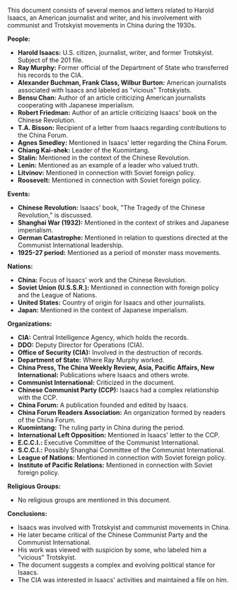This document consists of several memos and letters related to Harold Isaacs, an American journalist and writer, and his involvement with communist and Trotskyist movements in China during the 1930s.

**People:**

*   **Harold Isaacs:** U.S. citizen, journalist, writer, and former Trotskyist. Subject of the 201 file.
*   **Ray Murphy:** Former official of the Department of State who transferred his records to the CIA.
*   **Alexander Buchman, Frank Class, Wilbur Burton:** American journalists associated with Isaacs and labeled as "vicious" Trotskyists.
*   **Bensu Chan:** Author of an article criticizing American journalists cooperating with Japanese imperialism.
*   **Robert Friedman:** Author of an article criticizing Isaacs' book on the Chinese Revolution.
*   **T.A. Bisson:** Recipient of a letter from Isaacs regarding contributions to the China Forum.
*   **Agnes Smedley:** Mentioned in Isaacs' letter regarding the China Forum.
*   **Chiang Kai-shek:** Leader of the Kuomintang.
*   **Stalin:** Mentioned in the context of the Chinese Revolution.
*   **Lenin:** Mentioned as an example of a leader who valued truth.
*   **Litvinov:** Mentioned in connection with Soviet foreign policy.
*   **Roosevelt:** Mentioned in connection with Soviet foreign policy.

**Events:**

*   **Chinese Revolution:** Isaacs' book, "The Tragedy of the Chinese Revolution," is discussed.
*   **Shanghai War (1932):** Mentioned in the context of strikes and Japanese imperialism.
*   **German Catastrophe:** Mentioned in relation to questions directed at the Communist International leadership.
*   **1925-27 period:** Mentioned as a period of monster mass movements.

**Nations:**

*   **China:** Focus of Isaacs' work and the Chinese Revolution.
*   **Soviet Union (U.S.S.R.):** Mentioned in connection with foreign policy and the League of Nations.
*   **United States:** Country of origin for Isaacs and other journalists.
*   **Japan:** Mentioned in the context of Japanese imperialism.

**Organizations:**

*   **CIA:** Central Intelligence Agency, which holds the records.
*   **DDO:** Deputy Director for Operations (CIA).
*   **Office of Security (CIA):** Involved in the destruction of records.
*   **Department of State:** Where Ray Murphy worked.
*   **China Press, The China Weekly Review, Asia, Pacific Affairs, New International:** Publications where Isaacs and others wrote.
*   **Communist International:** Criticized in the document.
*   **Chinese Communist Party (CCP):** Isaacs had a complex relationship with the CCP.
*   **China Forum:** A publication founded and edited by Isaacs.
*   **China Forum Readers Association:** An organization formed by readers of the China Forum.
*   **Kuomintang:** The ruling party in China during the period.
*   **International Left Opposition:** Mentioned in Isaacs' letter to the CCP.
*   **E.C.C.I.:** Executive Committee of the Communist International.
*   **S.C.C.I.:** Possibly Shanghai Committee of the Communist International.
*   **League of Nations:** Mentioned in connection with Soviet foreign policy.
*   **Institute of Pacific Relations:** Mentioned in connection with Soviet foreign policy.

**Religious Groups:**

*   No religious groups are mentioned in this document.

**Conclusions:**

*   Isaacs was involved with Trotskyist and communist movements in China.
*   He later became critical of the Chinese Communist Party and the Communist International.
*   His work was viewed with suspicion by some, who labeled him a "vicious" Trotskyist.
*   The document suggests a complex and evolving political stance for Isaacs.
*   The CIA was interested in Isaacs' activities and maintained a file on him.
